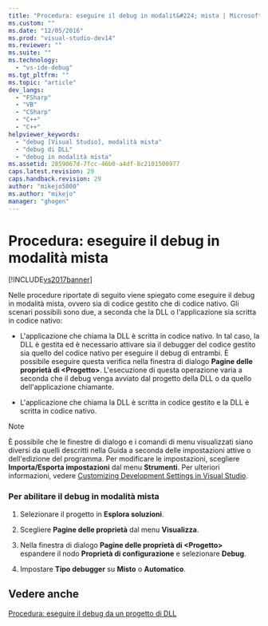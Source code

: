```yaml
---
title: "Procedura: eseguire il debug in modalit&#224; mista | Microsoft Docs"
ms.custom: ""
ms.date: "12/05/2016"
ms.prod: "visual-studio-dev14"
ms.reviewer: ""
ms.suite: ""
ms.technology: 
  - "vs-ide-debug"
ms.tgt_pltfrm: ""
ms.topic: "article"
dev_langs: 
  - "FSharp"
  - "VB"
  - "CSharp"
  - "C++"
  - "C++"
helpviewer_keywords: 
  - "debug [Visual Studio], modalità mista"
  - "debug di DLL"
  - "debug in modalità mista"
ms.assetid: 2859067d-7fcc-46b0-a4df-8c2101500977
caps.latest.revision: 29
caps.handback.revision: 29
author: "mikejo5000"
ms.author: "mikejo"
manager: "ghogen"
---
```

# Procedura: eseguire il debug in modalit&#224; mista
[!INCLUDE[vs2017banner](../code-quality/includes/vs2017banner.md)]

Nelle procedure riportate di seguito viene spiegato come eseguire il debug in modalità mista, ovvero sia di codice gestito che di codice nativo.  Gli scenari possibili sono due, a seconda che la DLL o l'applicazione sia scritta in codice nativo:  
  
-   L'applicazione che chiama la DLL è scritta in codice nativo.  In tal caso, la DLL è gestita ed è necessario attivare sia il debugger del codice gestito sia quello del codice nativo per eseguire il debug di entrambi.  È possibile eseguire questa verifica nella finestra di dialogo **Pagine delle proprietà di \<Progetto\>**.  L'esecuzione di questa operazione varia a seconda che il debug venga avviato dal progetto della DLL o da quello dell'applicazione chiamante.  
  
-   L'applicazione che chiama la DLL è scritta in codice gestito e la DLL è scritta in codice nativo.  
  
> [!NOTE]
>  È possibile che le finestre di dialogo e i comandi di menu visualizzati siano diversi da quelli descritti nella Guida a seconda delle impostazioni attive o dell'edizione del programma.  Per modificare le impostazioni, scegliere **Importa\/Esporta impostazioni** dal menu **Strumenti**.  Per ulteriori informazioni, vedere [Customizing Development Settings in Visual Studio](http://msdn.microsoft.com/it-it/22c4debb-4e31-47a8-8f19-16f328d7dcd3).  
  
### Per abilitare il debug in modalità mista  
  
1.  Selezionare il progetto in **Esplora soluzioni**.  
  
2.  Scegliere **Pagine delle proprietà** dal menu **Visualizza**.  
  
3.  Nella finestra di dialogo **Pagine delle proprietà di \<Progetto\>** espandere il nodo **Proprietà di configurazione** e selezionare **Debug**.  
  
4.  Impostare **Tipo debugger** su **Misto** o **Automatico**.  
  
## Vedere anche  
 [Procedura: eseguire il debug da un progetto di DLL](../debugger/how-to-debug-from-a-dll-project.md)